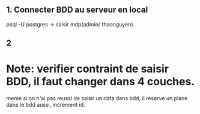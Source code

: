 ## 1. Connecter BDD au serveur en local
psql -U postgres -> saisir mdp(admin/ thaonguyen)
## 2 

# Note: verifier contraint de saisir BDD, il faut changer dans 4 couches.
meme si on n'ai pas reussi de saisir un data dans bdd, il reserve un place dans le bdd aussi, increment id.
